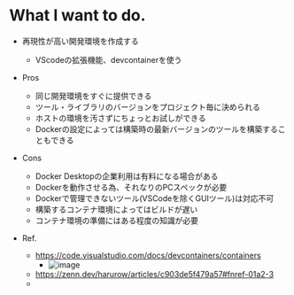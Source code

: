 # What I want to do.
- 再現性が高い開発環境を作成する
  - VScodeの拡張機能、devcontainerを使う

- Pros
  - 同じ開発環境をすぐに提供できる
  - ツール・ライブラリのバージョンをプロジェクト毎に決められる
  - ホストの環境を汚さずにちょっとお試しができる
  - Dockerの設定によっては構築時の最新バージョンのツールを構築することもできる
- Cons
  - Docker Desktopの企業利用は有料になる場合がある
  - Dockerを動作させる為、それなりのPCスペックが必要
  - Dockerで管理できないツール(VSCodeを除くGUIツール)は対応不可
  - 構築するコンテナ環境によってはビルドが遅い
  - コンテナ環境の準備にはある程度の知識が必要

- Ref.
  - https://code.visualstudio.com/docs/devcontainers/containers
    - ![image](https://code.visualstudio.com/assets/docs/devcontainers/containers/architecture-containers.png)
  - https://zenn.dev/harurow/articles/c903de5f479a57#fnref-01a2-3
  - 